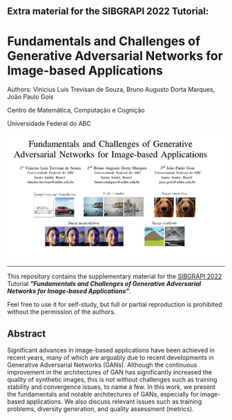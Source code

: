 ## Extra material for the SIBGRAPI 2022 Tutorial:

# Fundamentals and Challenges of Generative Adversarial Networks for Image-based Applications

Authors: Vinicius Luis Trevisan de Souza, Bruno Augusto Dorta Marques, João Paulo Gois

Centro de Matemática, Computação e Cognição

Universidade Federal do ABC

![Fundamentals and Challenges of Generative Adversarial Networks for Image-based Applications](FundAndChallenges.png)

---

This repository contains the supplementary material for the [SIBGRAPI 2022](https://www.natalnet.br/sibgrapi2022/) Tutorial ***"Fundamentals and Challenges of Generative Adversarial Networks for Image-based Applications"***.

Feel free to use it for self-study, but full or partial reproduction is prohibited without the permission of the authors.

## Abstract

Significant advances in image-based applications have been achieved in recent years, many of which are arguably due to recent developments in Generative Adversarial Networks (GANs). Although the continuous improvement in the architectures of GAN has significantly increased the quality of synthetic images, this is not without challenges such as training stability and convergence issues, to name a few. In this work, we present the fundamentals and notable architectures of GANs, especially for image-based applications. We also discuss relevant issues such as training problems, diversity generation, and quality assessment (metrics).


